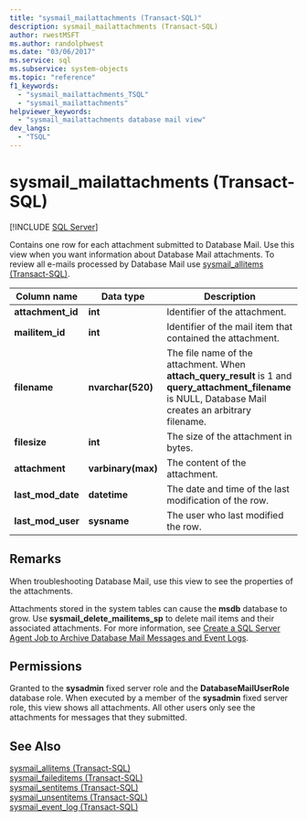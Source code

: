```yaml
---
title: "sysmail_mailattachments (Transact-SQL)"
description: sysmail_mailattachments (Transact-SQL)
author: rwestMSFT
ms.author: randolphwest
ms.date: "03/06/2017"
ms.service: sql
ms.subservice: system-objects
ms.topic: "reference"
f1_keywords:
  - "sysmail_mailattachments_TSQL"
  - "sysmail_mailattachments"
helpviewer_keywords:
  - "sysmail_mailattachments database mail view"
dev_langs:
  - "TSQL"
---
```

# sysmail_mailattachments (Transact-SQL)
[!INCLUDE [SQL Server](../../includes/applies-to-version/sqlserver.md)]

  Contains one row for each attachment submitted to Database Mail. Use this view when you want information about Database Mail attachments. To review all e-mails processed by Database Mail use [sysmail_allitems &#40;Transact-SQL&#41;](../../relational-databases/system-catalog-views/sysmail-allitems-transact-sql.md).  
  
|Column name|Data type|Description|  
|-----------------|---------------|-----------------|  
|**attachment_id**|**int**|Identifier of the attachment.|  
|**mailitem_id**|**int**|Identifier of the mail item that contained the attachment.|  
|**filename**|**nvarchar(520)**|The file name of the attachment. When **attach_query_result** is 1 and **query_attachment_filename** is NULL, Database Mail creates an arbitrary filename.|  
|**filesize**|**int**|The size of the attachment in bytes.|  
|**attachment**|**varbinary(max)**|The content of the attachment.|  
|**last_mod_date**|**datetime**|The date and time of the last modification of the row.|  
|**last_mod_user**|**sysname**|The user who last modified the row.|  
  
## Remarks  
 When troubleshooting Database Mail, use this view to see the properties of the attachments.  
  
 Attachments stored in the system tables can cause the **msdb** database to grow. Use **sysmail_delete_mailitems_sp** to delete mail items and their associated attachments. For more information, see [Create a SQL Server Agent Job to Archive Database Mail Messages and Event Logs](../../relational-databases/database-mail/create-a-sql-server-agent-job-to-archive-database-mail-messages-and-event-logs.md).  
  
## Permissions  
 Granted to the **sysadmin** fixed server role and the **DatabaseMailUserRole** database role. When executed by a member of the **sysadmin** fixed server role, this view shows all attachments. All other users only see the attachments for messages that they submitted.  
  
## See Also  
 [sysmail_allitems &#40;Transact-SQL&#41;](../../relational-databases/system-catalog-views/sysmail-allitems-transact-sql.md)   
 [sysmail_faileditems &#40;Transact-SQL&#41;](../../relational-databases/system-catalog-views/sysmail-faileditems-transact-sql.md)   
 [sysmail_sentitems &#40;Transact-SQL&#41;](../../relational-databases/system-catalog-views/sysmail-sentitems-transact-sql.md)   
 [sysmail_unsentitems &#40;Transact-SQL&#41;](../../relational-databases/system-catalog-views/sysmail-unsentitems-transact-sql.md)   
 [sysmail_event_log &#40;Transact-SQL&#41;](../../relational-databases/system-catalog-views/sysmail-event-log-transact-sql.md)  
  
  
